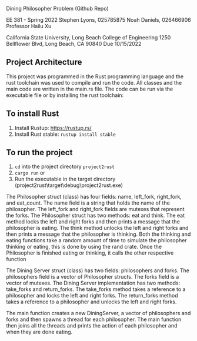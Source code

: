 
Dining Philosopher Problem
(Github Repo)

EE 381 - Spring 2022
Stephen Lyons, 025785875
Noah Daniels, 026466906
Professor Hailu Xu



California State University, Long Beach
College of Engineering
1250 Bellflower Blvd, Long Beach, CA 90840
Due 10/15/2022



## Project Architecture

This project was programmed in the Rust programming language and the rust toolchain was used to compile and run the code. All classes and the main code are written in the main.rs file. The code can be run via the executable file or by installing the rust toolchain:

## To install Rust

1. Install Rustup: <https://rustup.rs/>
2. Install Rust stable: `rustup install stable`

## To run the project

1. `cd` into the project directory `project2rust`
2. `cargo run`
or
3. Run the executable in the target directory (project2rust\target\debug\project2rust.exe)


The Philosopher struct (class) has four fields: name, left_fork, right_fork, and eat_count. The name field is a string that holds the name of the philosopher. The left_fork and right_fork fields are mutexes that represent the forks. The Philosopher struct has two methods: eat and think. The eat method locks the left and right forks and then prints a message that the philosopher is eating. The think method unlocks the left and right forks and then prints a message that the philosopher is thinking. Both the thinking and eating functions take a random amount of time to simulate the philosopher thinking or eating, this is done by using the rand crate. Once the Philosopher is finished eating or thinking, it calls the other respective function

The Dining Server struct (class) has two fields: philosophers and forks. The philosophers field is a vector of Philosopher structs. The forks field is a vector of mutexes. The Dining Server implementation has two methods: take_forks and return_forks. The take_forks method takes a reference to a philosopher and locks the left and right forks. The return_forks method takes a reference to a philosopher and unlocks the left and right forks. 


The main function creates a new DiningServer, a vector of philosophers and forks and then spawns a thread for each philosopher. The main function then joins all the threads and prints the action of each philosopher and when they are done eating. 